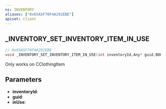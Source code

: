 ```yaml
---
ns: INVENTORY
aliases: ["0x65A5F70F4A292EBE"]
apiset: client
---
```

## _INVENTORY_SET_INVENTORY_ITEM_IN_USE

```c
// 0x65A5F70F4A292EBE
void _INVENTORY_SET_INVENTORY_ITEM_IN_USE(int inventoryId,Any* guid,BOOL inUse);
```

Only works on CClothingItem

## Parameters
* **inventoryId**:
* **guid**:
* **inUse**: